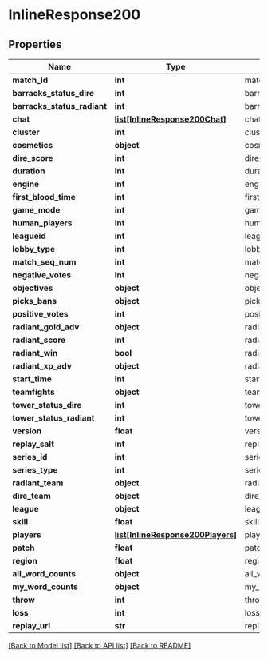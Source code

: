# InlineResponse200

## Properties
Name | Type | Description | Notes
------------ | ------------- | ------------- | -------------
**match_id** | **int** | match_id | [optional] 
**barracks_status_dire** | **int** | barracks_status_dire | [optional] 
**barracks_status_radiant** | **int** | barracks_status_radiant | [optional] 
**chat** | [**list[InlineResponse200Chat]**](InlineResponse200Chat.md) | chat | [optional] 
**cluster** | **int** | cluster | [optional] 
**cosmetics** | **object** | cosmetics | [optional] 
**dire_score** | **int** | dire_score | [optional] 
**duration** | **int** | duration | [optional] 
**engine** | **int** | engine | [optional] 
**first_blood_time** | **int** | first_blood_time | [optional] 
**game_mode** | **int** | game_mode | [optional] 
**human_players** | **int** | human_players | [optional] 
**leagueid** | **int** | leagueid | [optional] 
**lobby_type** | **int** | lobby_type | [optional] 
**match_seq_num** | **int** | match_seq_num | [optional] 
**negative_votes** | **int** | negative_votes | [optional] 
**objectives** | **object** | objectives | [optional] 
**picks_bans** | **object** | picks_bans | [optional] 
**positive_votes** | **int** | positive_votes | [optional] 
**radiant_gold_adv** | **object** | radiant_gold_adv | [optional] 
**radiant_score** | **int** | radiant_score | [optional] 
**radiant_win** | **bool** | radiant_win | [optional] 
**radiant_xp_adv** | **object** | radiant_xp_adv | [optional] 
**start_time** | **int** | start_time | [optional] 
**teamfights** | **object** | teamfights | [optional] 
**tower_status_dire** | **int** | tower_status_dire | [optional] 
**tower_status_radiant** | **int** | tower_status_radiant | [optional] 
**version** | **float** | version | [optional] 
**replay_salt** | **int** | replay_salt | [optional] 
**series_id** | **int** | series_id | [optional] 
**series_type** | **int** | series_type | [optional] 
**radiant_team** | **object** | radiant_team | [optional] 
**dire_team** | **object** | dire_team | [optional] 
**league** | **object** | league | [optional] 
**skill** | **float** | skill | [optional] 
**players** | [**list[InlineResponse200Players]**](InlineResponse200Players.md) | players | [optional] 
**patch** | **float** | patch | [optional] 
**region** | **float** | region | [optional] 
**all_word_counts** | **object** | all_word_counts | [optional] 
**my_word_counts** | **object** | my_word_counts | [optional] 
**throw** | **int** | throw | [optional] 
**loss** | **int** | loss | [optional] 
**replay_url** | **str** | replay_url | [optional] 

[[Back to Model list]](../README.md#documentation-for-models) [[Back to API list]](../README.md#documentation-for-api-endpoints) [[Back to README]](../README.md)


